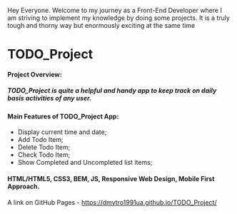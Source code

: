Hey Everyone. Welcome to my journey as a Front-End Developer where I am striving to implement my knowledge by doing some projects. It is a truly tough and thorny way but enormously exciting at the same time

# TODO_Project

#### Project Overview:

##### TODO_Project is quite a helpful and handy app to keep track on daily basis activities of any user.

#### Main Features of TODO_Project App:
* Display current time and date; 
* Add Todo Item;
* Delete Todo Item;
* Check Todo Item;
* Show Completed and Uncompleted list items;

#### HTML/HTML5, CSS3, BEM, JS, Responsive Web Design, Mobile First Approach.

A link on GitHub Pages - https://dmytro1991ua.github.io/TODO_Project/
